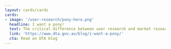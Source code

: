 ```yaml
---
layout: cards/cards
cards:
- image: '/user-research/pony-hero.png'
  headline: I want a pony!
  text: The critical difference between user research and market research.
  link: 'https://www.dta.gov.au/blog/i-want-a-pony/'
  cta: Read on DTA blog
---
```

